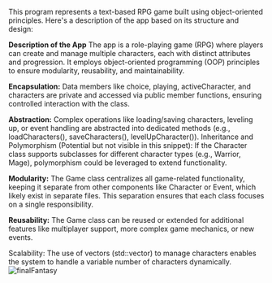 This program represents a text-based RPG game built using object-oriented principles. Here's a description of the app based on its structure and design:

**Description of the App**
The app is a role-playing game (RPG) where players can create and manage multiple characters, each with distinct attributes and progression. It employs object-oriented programming (OOP) principles to ensure modularity, reusability, and maintainability.

**Encapsulation:**
Data members like choice, playing, activeCharacter, and characters are private and accessed via public member functions, ensuring controlled interaction with the class.

**Abstraction:**
Complex operations like loading/saving characters, leveling up, or event handling are abstracted into dedicated methods (e.g., loadCharacters(), saveCharacters(), levelUpCharacter()).
Inheritance and Polymorphism (Potential but not visible in this snippet):
If the Character class supports subclasses for different character types (e.g., Warrior, Mage), polymorphism could be leveraged to extend functionality.

**Modularity:**
The Game class centralizes all game-related functionality, keeping it separate from other components like Character or Event, which likely exist in separate files.
This separation ensures that each class focuses on a single responsibility.

**Reusability:**
The Game class can be reused or extended for additional features like multiplayer support, more complex game mechanics, or new events.

Scalability:
The use of vectors (std::vector) to manage characters enables the system to handle a variable number of characters dynamically.
![finalFantasy](https://github.com/user-attachments/assets/33f51f4c-65a2-4365-9303-730ad0a39ac5)

